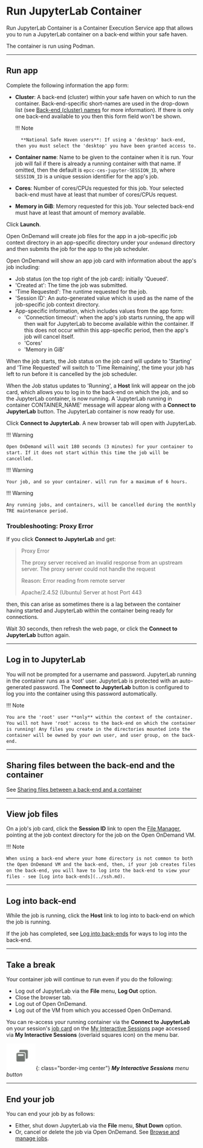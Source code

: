 # Run JupyterLab Container

Run JupyterLab Container is a Container Execution Service app that allows you to run a JupyterLab container on a back-end within your safe haven.

The container is run using Podman.

---

## Run app

Complete the following information the app form:

* **Cluster**: A back-end (cluster) within your safe haven on which to run the container. Back-end-specific short-names are used in the drop-down list (see [Back-end (cluster) names](../jobs.md#back-end-cluster-names) for more information). If there is only one back-end available to you then this form field won't be shown.

    !!! Note

        **National Safe Haven users**: If using a 'desktop' back-end, then you must select the 'desktop' you have been granted access to.

* **Container name**: Name to be given to the container when it is run. Your job will fail if there is already a running container with that name. If omitted, then the default is `epcc-ces-jupyter-SESSION_ID`, where `SESSION_ID` is a unique session identifier for the app's job.
* **Cores**: Number of cores/CPUs requested for this job. Your selected back-end must have at least that number of cores/CPUs request.
* **Memory in GiB**: Memory requested for this job. Your selected back-end must have at least that amount of memory available.

Click **Launch**.

Open OnDemand will create job files for the app in a job-specific job context directory in an app-specific directory under your `ondemand` directory and then submits the job for the app to the job scheduler.

Open OnDemand will show an app job card with information about the app's job including:

* Job status (on the top right of the job card): initially 'Queued'.
* 'Created at': The time the job was submitted.
* 'Time Requested': The runtime requested for the job.
* 'Session ID': An auto-generated value which is used as the name of the job-specific job context directory.
* App-specific information, which includes values from the app form:
    * 'Connection timeout': when the app's job starts running, the app will then wait for JupyterLab to become available within the container. If this does not occur within this app-specific period, then the app's job will cancel itself.
    * 'Cores'
    * 'Memory in GiB'

When the job starts, the Job status on the job card will update to 'Starting' and 'Time Requested' will switch to 'Time Remaining', the time your job has left to run before it is cancelled by the job scheduler.

When the Job status updates to 'Running', a **Host** link will appear on the job card, which allows you to log in to the back-end on which the job, and so the JupyterLab container, is now running. A 'JupyterLab running in container CONTAINER_NAME' message will appear along with a **Connect to JupyterLab** button. The JupyterLab container is now ready for use.

Click **Connect to JupyterLab**. A new browser tab will open with JupyterLab.

!!! Warning

    Open OnDemand will wait 180 seconds (3 minutes) for your container to start. If it does not start within this time the job will be cancelled.

!!! Warning

    Your job, and so your container. will run for a maximum of 6 hours.

!!! Warning

    Any running jobs, and containers, will be cancelled during the monthly TRE maintenance period.

### Troubleshooting: Proxy Error

If you click **Connect to JupyterLab** and get:

> Proxy Error
>
> The proxy server received an invalid response from an upstream server.
> The proxy server could not handle the request
>
> Reason: Error reading from remote server
>
> Apache/2.4.52 (Ubuntu) Server at host Port 443

then, this can arise as sometimes there is a lag between the container having started and JupyterLab within the container being ready for connections.

Wait 30 seconds, then refresh the web page, or click the **Connect to JupyterLab** button again.

---

## Log in to JupyterLab

You will not be prompted for a username and password. JupyterLab running in the container runs as a 'root' user. JupyterLab is protected with an auto-generated password. The **Connect to JupyterLab** button is configured to log you into the container using this password automatically.

!!! Note

    You are the 'root' user **only** within the context of the container. You will not have 'root' access to the back-end on which the container is running! Any files you create in the directories mounted into the container will be owned by your own user, and user group, on the back-end.

---

## Sharing files between the back-end and the container

See [Sharing files between a back-end and a container](../containers.md#sharing-files-between-a-back-end-and-a-container)

---

## View job files

On a job's job card, click the **Session ID** link to open the [File Manager](../files.md), pointing at the job context directory for the job on the Open OnDemand VM.

!!! Note

    When using a back-end where your home directory is not common to both the Open OnDemand VM and the back-end, then, if your job creates files on the back-end, you will have to log into the back-end to view your files - see [Log into back-ends](../ssh.md).

---

## Log into back-end

While the job is running, click the **Host** link to log into to back-end on which the job is running.

If the job has completed, see [Log into back-ends](../ssh.md) for ways to log into the back-end.

---

## Take a break

Your container job will continue to run even if you do the following:

* Log out of JupyterLab via the **File** menu, **Log Out** option.
* Close the browser tab.
* Log out of Open OnDemand.
* Log out of the VM from which you accessed Open OnDemand.

You can re-access your running container via the **Connect to JupyterLab** on your session's [job card](../jobs.md#job-cards) on the [My Interactive Sessions](../jobs.md#my-interactive-sessions-page) page accessed via **My Interactive Sessions** (overlaid squares icon) on the menu bar.

![My Interactive Sessions menu button, an overlaid squares icon](../../../images/open-ondemand/my-interactive-sessions-button.png){: class="border-img center"} ***My Interactive Sessions** menu button*

---

## End your job

You can end your job by as follows:

* Either, shut down JupyterLab via the **File** menu, **Shut Down** option.
* Or, cancel or delete the job via Open OnDemand. See [Browse and manage jobs](../jobs.md#browse-and-manage-jobs).
